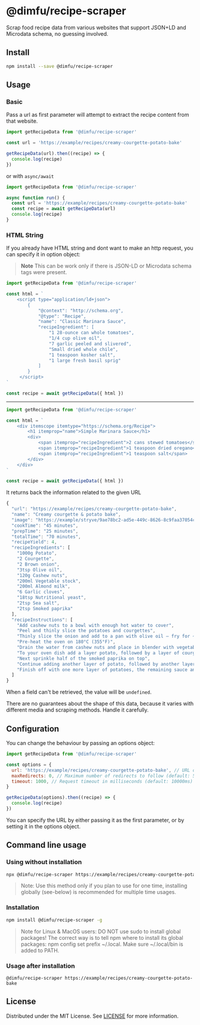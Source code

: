 # @dimfu/recipe-scraper

Scrap food recipe data from various websites that support JSON+LD and Microdata schema, no guessing involved.

## Install

```bash
npm install --save @dimfu/recipe-scraper
```

## Usage

### Basic

Pass a url as first parameter will attempt to extract the recipe content from that website.

```js
import getRecipeData from '@dimfu/recipe-scraper'

const url = 'https://example/recipes/creamy-courgette-potato-bake'

getRecipeData(url).then((recipe) => {
  console.log(recipe)
})
```

or with `async/await`

```js
import getRecipeData from '@dimfu/recipe-scraper'

async function run() {
  const url = 'https://example/recipes/creamy-courgette-potato-bake'
  const recipe = await getRecipeData(url)
  console.log(recipe)
}
```

### HTML String

If you already have HTML string and dont want  to make an http request, you can specify it in option object:

> **Note**
> This can be work only if there is JSON-LD or Microdata schema tags were present.

```js
import getRecipeData from '@dimfu/recipe-scraper'

const html = `
    <script type="application/ld+json">
        {
            "@context": "http://schema.org",
            "@type": "Recipe",
            "name": "Classic Marinara Sauce",
            "recipeIngredient": [
                "1 28-ounce can whole tomatoes",
                "1/4 cup olive oil",
                "7 garlic peeled and slivered",
                "Small dried whole chile",
                "1 teaspoon kosher salt",
                "1 large fresh basil sprig"
            ]
        }
     </script>
`

const recipe = await getRecipeData({ html })
```

---

```js
import getRecipeData from '@dimfu/recipe-scraper'

const html = `
    <div itemscope itemtype="https://schema.org/Recipe">
        <h1 itemprop="name">Simple Marinara Sauce</h1>
        <div>
            <span itemprop="recipeIngredient">2 cans stewed tomatoes</span>
            <span itemprop="recipeIngredient">1 teaspoon dried oregano</span>
            <span itemprop="recipeIngredient">1 teaspoon salt</span>
        </div>
    </div>
`

const recipe = await getRecipeData({ html })
```

It returns back the information related to the given URL

```js
{
  "url": "https://example/recipes/creamy-courgette-potato-bake",
  "name": "Creamy courgette & potato bake",
  "image": "https://example/stryve/9ae78bc2-ad5e-449c-8626-8c9faa37054c_creamy-courgette-potato-bake.png?auto=compress,format",
  "cookTime": "45 minutes",
  "prepTime": "25 minutes",
  "totalTime": "70 minutes",
  "recipeYield": 4,
  "recipeIngredients": [
    "1000g Potato",
    "2 Courgette",
    "2 Brown onion",
    "3tsp Olive oil",
    "120g Cashew nuts",
    "200ml Vegetable stock",
    "200ml Almond milk",
    "6 Garlic cloves",
    "18tsp Nutritional yeast",
    "2tsp Sea salt",
    "2tsp Smoked paprika"
  ],
  "recipeInstructions": [
    "Add cashew nuts to a bowl with enough hot water to cover",
    "Peel and thinly slice the potatoes and courgettes",
    "Thinly slice the onion and add to a pan with olive oil – fry for ~5 mins mixing often until lightly brown",
    "Pre-heat the oven on 180°C (355°F)",
    "Drain the water from cashew nuts and place in blender with vegetable stock, almond milk, garlic, nutritional yeast and salt – blend until smooth",
    "To your oven dish add a layer potato, followed by a layer of courgette, followed by the onion",
    "Next sprinkle half of the smoked paprika on top",
    "Continue adding another layer of potato, followed by another layer of courgette and pour ⅔ of the creamy sauce on top",
    "Finish off with one more layer of potatoes, the remaining sauce and the other half of the smoked paprika – place in the oven for 45 mins"
  ]
}
```

When a field can't be retrieved, the value will be  `undefined`.

There are no guarantees about the shape of this data, because it varies with different media and scraping methods. Handle it carefully.

## Configuration

You can change the behaviour  by passing an options object:

```js
import getRecipeData from '@dimfu/recipe-scraper'

const options = {
  url: 'https://example/recipes/creamy-courgette-potato-bake', // URL of web page
  maxRedirects: 0, // Maximum number of redirects to follow (default: 5)
  timeout: 1000, // Request timeout in milliseconds (default: 10000ms)
}

getRecipeData(options).then((recipe) => {
  console.log(recipe)
})
```

You can specify the URL by either passing it as the first parameter, or by setting it in the options object.

## Command line usage

### Using without installation

```bash
npx @dimfu/recipe-scraper https://example/recipes/creamy-courgette-potato-bake 
```

> Note: Use this method only if you plan to use for one time, installing globally (see-below) is recommended for multiple time usages.

### Installation

```bash
npm install @dimfu/recipe-scraper -g
```

> Note for Linux & MacOS users: DO NOT use sudo to install global packages! The correct way is to tell npm where to install its global packages: npm config set prefix ~/.local. Make sure ~/.local/bin is added to PATH.

### Usage after installation

```
@dimfu/recipe-scraper https://example/recipes/creamy-courgette-potato-bake
```

## License

Distributed under the MIT License. See [LICENSE](LICENSE) for more information.
